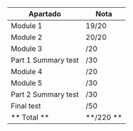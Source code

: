 Apartado | Nota
-- | --
Module 1 | 19/20
Module 2 | 20/20
Module 3 |  /20
Part 1 Summary test |  /30
Module 4 | /20
Module 5| /30
Part 2 Summary test | /30
Final test | /50
** Total ** | **/220 **
